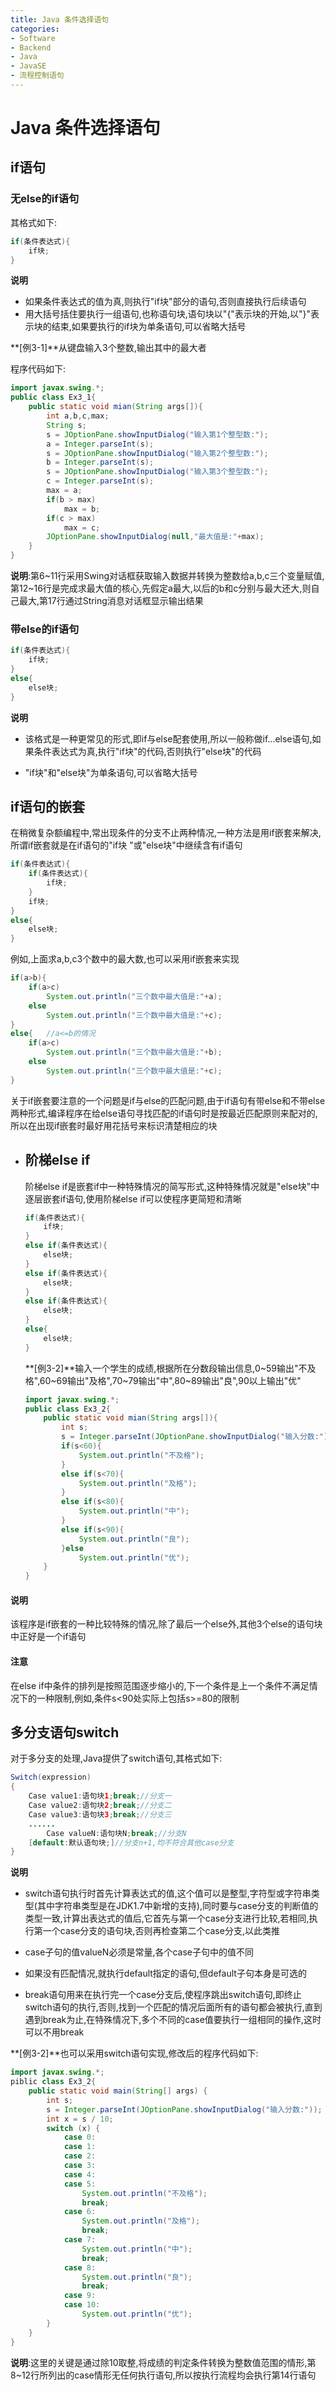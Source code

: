 ```yaml
---
title: Java 条件选择语句
categories:
- Software
- Backend
- Java
- JavaSE
- 流程控制语句
---
```

# Java 条件选择语句

## if语句

### 无else的if语句

其格式如下:
```java
if(条件表达式){
	if块;
}
```

**说明**

- 如果条件表达式的值为真,则执行"if块"部分的语句,否则直接执行后续语句
- 用大括号括住要执行一组语句,也称语句块,语句块以"{"表示块的开始,以"}"表示块的结束,如果要执行的if块为单条语句,可以省略大括号

**[例3-1]**从键盘输入3个整数,输出其中的最大者

程序代码如下:

```java
import javax.swing.*;
public class Ex3_1{
    public static void mian(String args[]){
        int a,b,c,max;
        String s;
        s = JOptionPane.showInputDialog("输入第1个整型数:");
        a = Integer.parseInt(s);
        s = JOptionPane.showInputDialog("输入第2个整型数:");
        b = Integer.parseInt(s);
        s = JOptionPane.showInputDialog("输入第3个整型数:");
        c = Integer.parseInt(s);
        max = a;
        if(b > max)
            max = b;
        if(c > max)
            max = c;
        JOptionPane.showInputDialog(null,"最大值是:"+max);
    }
}
```

**说明**:第6\~11行采用Swing对话框获取输入数据并转换为整数给a,b,c三个变量赋值,第12\~16行是完成求最大值的核心,先假定a最大,以后的b和c分别与最大还大,则自己最大,第17行通过String消息对话框显示输出结果

###  带else的if语句

```java
if(条件表达式){
    if块;
}
else{
    else块;
}
```

**说明**

- 该格式是一种更常见的形式,即if与else配套使用,所以一般称做if...else语句,如果条件表达式为真,执行"if块"的代码,否则执行"else块"的代码

- "if块"和"else块"为单条语句,可以省略大括号

## if语句的嵌套

在稍微复杂额编程中,常出现条件的分支不止两种情况,一种方法是用if嵌套来解决,所谓if嵌套就是在if语句的"if块 "或"else块"中继续含有if语句

```java
if(条件表达式){
    if(条件表达式){
        if块;
    }
    if块;
}
else{
    else块;
}
```

例如,上面求a,b,c3个数中的最大数,也可以采用if嵌套来实现

```java
if(a>b){
    if(a>c)
        System.out.println("三个数中最大值是:"+a);
    else
        System.out.println("三个数中最大值是:"+c);
}
else{	//a<=b的情况
    if(a>c)
        System.out.println("三个数中最大值是:"+b);
    else
        System.out.println("三个数中最大值是:"+c);
}
```

关于if嵌套要注意的一个问题是if与else的匹配问题,由于if语句有带else和不带else两种形式,编译程序在给else语句寻找匹配的if语句时是按最近匹配原则来配对的,所以在出现if嵌套时最好用花括号来标识清楚相应的块

- ## 阶梯else if

    阶梯else if是嵌套if中一种特殊情况的简写形式,这种特殊情况就是"else块"中逐层嵌套if语句,使用阶梯else if可以使程序更简短和清晰

    ```java
    if(条件表达式){
        if块;
    }
    else if(条件表达式){
        else块;
    }
    else if(条件表达式){
        else块;
    }
    else if(条件表达式){
        else块;
    }
    else{
        else块;
    }
    ```

    **[例3-2]**输入一个学生的成绩,根据所在分数段输出信息,0\~59输出"不及格",60\~69输出"及格",70\~79输出"中",80\~89输出"良",90以上输出"优"

    ```java
    import javax.swing.*;
    public class Ex3_2{
        public static void mian(String args[]){
            int s;
            s = Integer.parseInt(JOptionPane.showInputDialog("输入分数:"));
            if(s<60){
                System.out.println("不及格");
            }
            else if(s<70){
                System.out.println("及格");
            }
            else if(s<80){
                System.out.println("中");
            }
            else if(s<90){
                System.out.println("良");
            }else
                System.out.println("优");
        }
    }
    ```
    
#### 说明
    
该程序是if嵌套的一种比较特殊的情况,除了最后一个else外,其他3个else的语句块中正好是一个if语句
    
#### 注意
    
在else if中条件的排列是按照范围逐步缩小的,下一个条件是上一个条件不满足情况下的一种限制,例如,条件s<90处实际上包括s>=80的限制
## 多分支语句switch

对于多分支的处理,Java提供了switch语句,其格式如下:

```java
Switch(expression)
{
    Case value1:语句块1;break;//分支一
    Case value2:语句块2;break;//分支二
    Case value3:语句块3;break;//分支三
    ......
        Case valueN:语句块N;break;//分支N
    [default:默认语句块;]//分支n+1,均不符合其他case分支
}
```

**说明**

- switch语句执行时首先计算表达式的值,这个值可以是整型,字符型或字符串类型(其中字符串类型是在JDK1.7中新增的支持),同时要与case分支的判断值的类型一致,计算出表达式的值后,它首先与第一个case分支进行比较,若相同,执行第一个case分支的语句块,否则再检查第二个case分支,以此类推
- case子句的值valueN必须是常量,各个case子句中的值不同

- 如果没有匹配情况,就执行default指定的语句,但default子句本身是可选的

- break语句用来在执行完一个case分支后,使程序跳出switch语句,即终止switch语句的执行,否则,找到一个匹配的情况后面所有的语句都会被执行,直到遇到break为止,在特殊情况下,多个不同的case值要执行一组相同的操作,这时可以不用break

**[例3-2]**也可以采用switch语句实现,修改后的程序代码如下:

```java
import javax.swing.*;
piblic class Ex3_2{
    public static void main(String[] args) {
        int s;
        s = Integer.parseInt(JOptionPane.showInputDialog("输入分数:"));
        int x = s / 10;
        switch (x) {
            case 0:
            case 1:
            case 2:
            case 3:
            case 4:
            case 5:
                System.out.println("不及格");
                break;
            case 6:
                System.out.println("及格");
                break;
            case 7:
                System.out.println("中");
                break;
            case 8:
                System.out.println("良");
                break;
            case 9:
            case 10:
                System.out.println("优");
        }
    }
}
```

**说明**:这里的关键是通过除10取整,将成绩的判定条件转换为整数值范围的情形,第8\~12行所列出的case情形无任何执行语句,所以按执行流程均会执行第14行语句